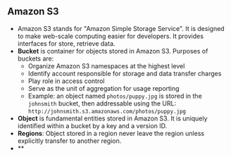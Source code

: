 ## Amazon S3
  - Amazon S3 stands for "Amazon Simple Storage Service". It is designed to make web-scale computing easier for developers. It provides interfaces for store, retrieve data. 
  - **Bucket** is container for objects stored in Amazon S3. Purposes of buckets are: 
    - Organize Amazon S3 namespaces at the highest level
    - Identify account responsible for storage and data transfer charges
    - Play role in access control
    - Serve as the unit of aggregation for usage reporting
    - Example: an object named `photos/puppy.jpg` is stored in the `johnsmith` bucket, then addressable using the URL: `http://johnsmith.s3.amazonaws.com/photos/puppy.jpg`
  - **Object** is fundamental entities stored in Amazon S3. It is uniquely identified within a bucket by a key and a version ID. 
  - **Regions**: Object stored in a region never leave the region unless explicitly transfer to another region. 
  - ** 